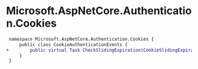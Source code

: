 # Microsoft.AspNetCore.Authentication.Cookies

``` diff
 namespace Microsoft.AspNetCore.Authentication.Cookies {
     public class CookieAuthenticationEvents {
+        public virtual Task CheckSlidingExpiration(CookieSlidingExpirationContext context);
     }
 }
```
